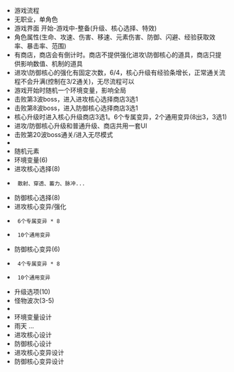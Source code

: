 * 游戏流程
* 无职业，单角色
* 游戏界面  开始-游戏中-整备(升级、核心选择、特效)
* 角色属性(生命、攻速、伤害、移速、元素伤害、防御、闪避、经验获取效率、暴击率、范围)
* 有商店，商店会有倒计时。商店不提供强化进攻\防御核心的道具，商店只提供影响数值、机制的道具
* 进攻\防御核心的强化有固定次数，6/4，核心升级有经验条增长，正常通关流程不会升满(控制在3/2通关)，无尽流程可以
* 游戏开始时随机一个环境变量，影响全局
* 击败第3波boss，进入进攻核心选择商店3选1
* 击败第8波boss，进入防御核心选择商店3选1
* 核心升级时进入核心升级商店3选1。6个专属变异，2个通用变异(8出3，3选1)
* 进攻/防御核心升级和普通升级、商店共用一套UI
* 击败第20波boss通关/进入无尽模式
* 
* 随机元素
*  环境变量(6)
*  进攻核心选择(8)
*      散射、穿透、蓄力、脉冲...
*  防御核心选择(8)
*  进攻核心变异/强化
*      6个专属变异 * 8
*      10个通用变异
*  防御核心变异(6)
*      4个专属变异 * 8
*      10个通用变异
*  升级选项(10)
*  怪物波次(3-5)
* 
* 环境变量设计
*  雨天 ...
* 进攻核心设计
* 防御核心设计
* 进攻核心变异设计
* 防御核心变异设计